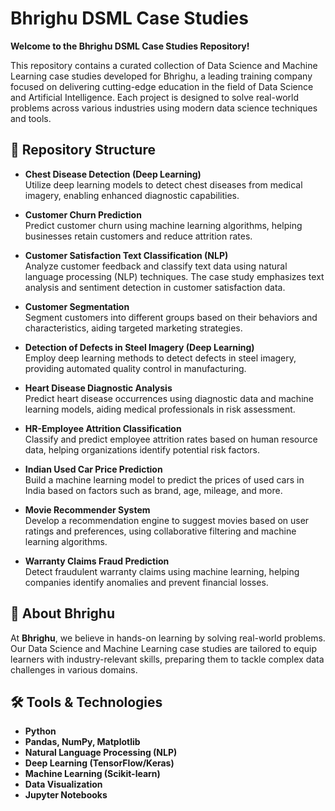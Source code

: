 # Bhrighu DSML Case Studies

**Welcome to the Bhrighu DSML Case Studies Repository!**

This repository contains a curated collection of Data Science and Machine Learning case studies developed for Bhrighu, a leading training company focused on delivering cutting-edge education in the field of Data Science and Artificial Intelligence. Each project is designed to solve real-world problems across various industries using modern data science techniques and tools.

## 📁 Repository Structure

- **Chest Disease Detection (Deep Learning)**  
  Utilize deep learning models to detect chest diseases from medical imagery, enabling enhanced diagnostic capabilities.

- **Customer Churn Prediction**  
  Predict customer churn using machine learning algorithms, helping businesses retain customers and reduce attrition rates.

- **Customer Satisfaction Text Classification (NLP)**  
  Analyze customer feedback and classify text data using natural language processing (NLP) techniques. The case study emphasizes text analysis and sentiment detection in customer satisfaction data.
  
- **Customer Segmentation**  
  Segment customers into different groups based on their behaviors and characteristics, aiding targeted marketing strategies.

- **Detection of Defects in Steel Imagery (Deep Learning)**  
  Employ deep learning methods to detect defects in steel imagery, providing automated quality control in manufacturing.
  
- **Heart Disease Diagnostic Analysis**  
  Predict heart disease occurrences using diagnostic data and machine learning models, aiding medical professionals in risk assessment.
  
- **HR-Employee Attrition Classification**  
  Classify and predict employee attrition rates based on human resource data, helping organizations identify potential risk factors.
  
- **Indian Used Car Price Prediction**  
  Build a machine learning model to predict the prices of used cars in India based on factors such as brand, age, mileage, and more.

- **Movie Recommender System**  
  Develop a recommendation engine to suggest movies based on user ratings and preferences, using collaborative filtering and machine learning algorithms.

- **Warranty Claims Fraud Prediction**  
  Detect fraudulent warranty claims using machine learning, helping companies identify anomalies and prevent financial losses.

## 💼 About Bhrighu

At **Bhrighu**, we believe in hands-on learning by solving real-world problems. Our Data Science and Machine Learning case studies are tailored to equip learners with industry-relevant skills, preparing them to tackle complex data challenges in various domains.

## 🛠️ Tools & Technologies

- **Python**
- **Pandas, NumPy, Matplotlib**
- **Natural Language Processing (NLP)**
- **Deep Learning (TensorFlow/Keras)**
- **Machine Learning (Scikit-learn)**
- **Data Visualization**
- **Jupyter Notebooks**
